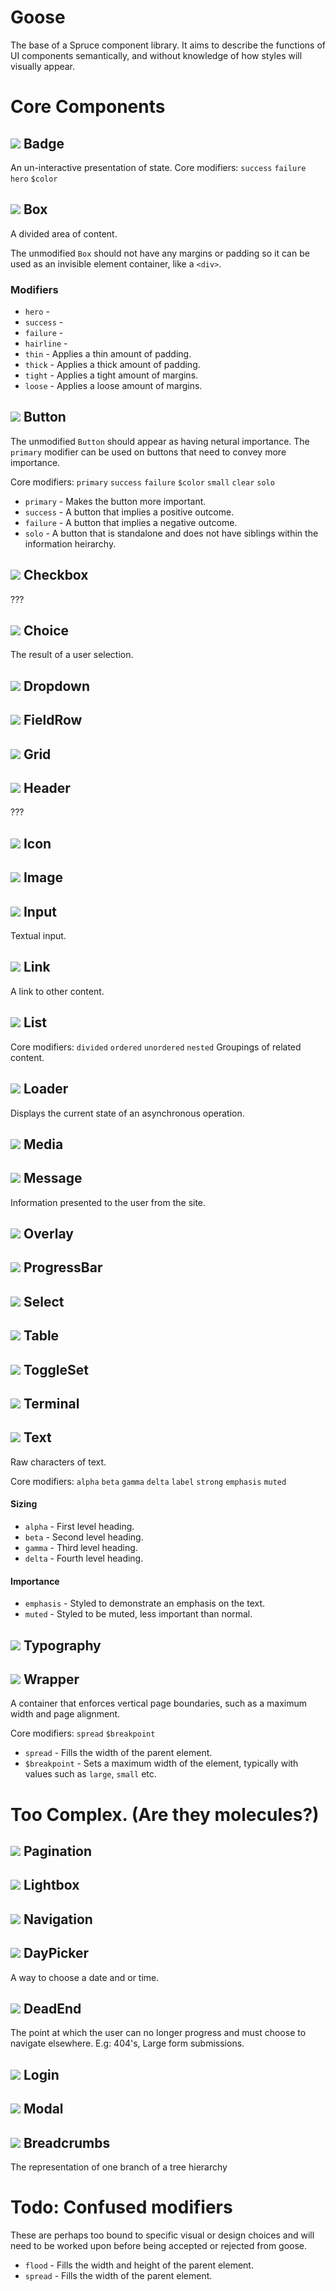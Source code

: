 # Goose
The base of a Spruce component library. It aims to describe the functions of UI components semantically, and without knowledge of how styles will visually appear.

# Core Components

## ![](https://img.shields.io/badge/-draft-red.svg?style=flat-square) Badge 
An un-interactive presentation of state.
Core modifiers: `success` `failure` `hero` `$color`

## ![](https://img.shields.io/badge/-candidate-yellow.svg?style=flat-square) Box 
A divided area of content.

The unmodified `Box` should not have any margins or padding so it can be used as an invisible element container, like a `<div>`.

### Modifiers
* `hero` - 
* `success` - 
* `failure` - 
* `hairline` - 
* `thin` - Applies a thin amount of padding.
* `thick` - Applies a thick amount of padding.
* `tight` - Applies a tight amount of margins.
* `loose` - Applies a loose amount of margins.


## ![](https://img.shields.io/badge/-candidate-yellow.svg?style=flat-square) Button 

The unmodified `Button` should appear as having netural importance. The `primary` modifier can be used on buttons that need to convey more importance.

Core modifiers: `primary` `success` `failure` `$color` `small` `clear` `solo`
- `primary` - Makes the button more important.
- `success` - A button that implies a positive outcome.
- `failure` - A button that implies a negative outcome.
- `solo` - A button that is standalone and does not have siblings within the information heirarchy.

## ![](https://img.shields.io/badge/-draft-red.svg?style=flat-square) Checkbox 
???

## ![](https://img.shields.io/badge/-draft-red.svg?style=flat-square) Choice 
The result of a user selection.

## ![](https://img.shields.io/badge/-draft-red.svg?style=flat-square) Dropdown 

## ![](https://img.shields.io/badge/-draft-red.svg?style=flat-square) FieldRow 

## ![](https://img.shields.io/badge/-draft-red.svg?style=flat-square) Grid 

## ![](https://img.shields.io/badge/-draft-red.svg?style=flat-square) Header 
???

## ![](https://img.shields.io/badge/-draft-red.svg?style=flat-square) Icon 

## ![](https://img.shields.io/badge/-draft-red.svg?style=flat-square) Image 

## ![](https://img.shields.io/badge/-draft-red.svg?style=flat-square) Input 
Textual input.


## ![](https://img.shields.io/badge/-draft-red.svg?style=flat-square) Link 
A link to other content.


## ![](https://img.shields.io/badge/-draft-red.svg?style=flat-square) List 
Core modifiers: `divided` `ordered` `unordered` `nested` 
Groupings of related content. 


## ![](https://img.shields.io/badge/-draft-red.svg?style=flat-square) Loader 
Displays the current state of an asynchronous operation.


## ![](https://img.shields.io/badge/-draft-red.svg?style=flat-square) Media 

## ![](https://img.shields.io/badge/-draft-red.svg?style=flat-square) Message 
Information presented to the user from the site. 

## ![](https://img.shields.io/badge/-draft-red.svg?style=flat-square) Overlay 

## ![](https://img.shields.io/badge/-draft-red.svg?style=flat-square) ProgressBar 

## ![](https://img.shields.io/badge/-draft-red.svg?style=flat-square) Select 

## ![](https://img.shields.io/badge/-draft-red.svg?style=flat-square) Table 

## ![](https://img.shields.io/badge/-draft-red.svg?style=flat-square) ToggleSet 

## ![](https://img.shields.io/badge/-draft-red.svg?style=flat-square) Terminal 

## ![](https://img.shields.io/badge/-draft-red.svg?style=flat-square) Text 
Raw characters of text.

Core modifiers: `alpha` `beta` `gamma` `delta` `label` `strong` `emphasis` `muted`

#### Sizing
- `alpha` - First level heading.
- `beta` - Second level heading.
- `gamma` - Third level heading.
- `delta` - Fourth level heading.

#### Importance
- `emphasis` - Styled to demonstrate an emphasis on the text.
- `muted` - Styled to be muted, less important than normal.

## ![](https://img.shields.io/badge/-draft-red.svg?style=flat-square) Typography 

## ![](https://img.shields.io/badge/-draft-red.svg?style=flat-square) Wrapper 
A container that enforces vertical page boundaries, such as a maximum width and page alignment.

Core modifiers: `spread` `$breakpoint`
- `spread` - Fills the width of the parent element.
- `$breakpoint` - Sets a maximum width of the element, typically with values such as `large`, `small` etc.


# Too Complex. (Are they molecules?)

## ![](https://img.shields.io/badge/-draft-red.svg?style=flat-square) Pagination 
## ![](https://img.shields.io/badge/-draft-red.svg?style=flat-square) Lightbox 
## ![](https://img.shields.io/badge/-draft-red.svg?style=flat-square) Navigation 
## ![](https://img.shields.io/badge/-draft-red.svg?style=flat-square) DayPicker 
A way to choose a date and or time.

## ![](https://img.shields.io/badge/-draft-red.svg?style=flat-square) DeadEnd 
The point at which the user can no longer progress and must choose to navigate elsewhere.
E.g: 404's, Large form submissions.

## ![](https://img.shields.io/badge/-draft-red.svg?style=flat-square) Login 
## ![](https://img.shields.io/badge/-draft-red.svg?style=flat-square) Modal 
## ![](https://img.shields.io/badge/-draft-red.svg?style=flat-square) Breadcrumbs 
The representation of one branch of a tree hierarchy



# Todo: Confused modifiers

These are perhaps too bound to specific visual or design choices and will need to be worked upon before being accepted or rejected from goose.

- `flood` - Fills the width and height of the parent element.
- `spread` - Fills the width of the parent element.
